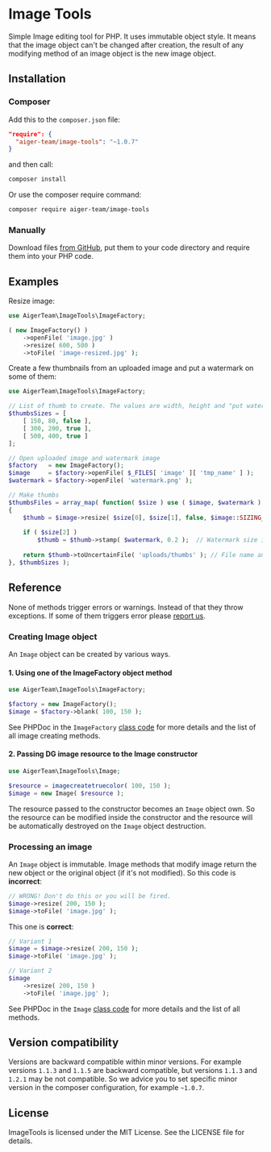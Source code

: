# Image Tools

Simple Image editing tool for PHP. It uses immutable object style. It means that the image object can't be changed after 
creation, the result of any modifying method of an image object is the new image object.


## Installation

### Composer

Add this to the `composer.json` file:

```json
"require": {
  "aiger-team/image-tools": "~1.0.7"
}
```

and then call:

```sh
composer install
```

Or use the composer require command:

```sh
composer require aiger-team/image-tools
```

### Manually

Download files [from GitHub](https://github.com/AigerTeam/ImageTools/archive/master.zip), put them to your code directory
and require them into your PHP code.


## Examples

Resize image:

```php
use AigerTeam\ImageTools\ImageFactory;

( new ImageFactory() )
	->openFile( 'image.jpg' )
	->resize( 600, 500 )
	->toFile( 'image-resized.jpg' );
```

Create a few thumbnails from an uploaded image and put a watermark on some of them:

```php
use AigerTeam\ImageTools\ImageFactory;

// List of thumb to create. The values are width, height and "put watermark?".
$thumbsSizes = [
	[ 150, 80, false ],
	[ 300, 200, true ],
	[ 500, 400, true ]
];

// Open uploaded image and watermark image
$factory   = new ImageFactory();
$image     = $factory->openFile( $_FILES[ 'image' ][ 'tmp_name' ] );
$watermark = $factory->openFile( 'watermark.png' );

// Make thumbs
$thumbsFiles = array_map( function( $size ) use ( $image, $watermark )
{
	$thumb = $image->resize( $size[0], $size[1], false, $image::SIZING_COVER );	// Original $image is not modified so thumbs may be created in any order
	
	if ( $size[2] )
		$thumb = $thumb->stamp( $watermark, 0.2 );	// Watermark size is relative, not pixel
		
	return $thumb->toUncertainFile( 'uploads/thumbs' );	// File name and format is set automatically
}, $thumbSizes );
```


## Reference

None of methods trigger errors or warnings. Instead of that they throw exceptions. If some of them triggers error please
[report us](https://github.com/AigerTeam/ImageTools/issues/new).

### Creating Image object

An `Image` object can be created by various ways.

#### 1. Using one of the ImageFactory object method

```php
use AigerTeam\ImageTools\ImageFactory;

$factory = new ImageFactory();
$image = $factory->blank( 100, 150 );
```

See PHPDoc in the `ImageFactory` [class code](https://github.com/AigerTeam/ImageTools/blob/master/src/ImageFactory.php) 
for more details and the list of all image creating methods.

#### 2. Passing DG image resource to the Image constructor

```php
use AigerTeam\ImageTools\Image;

$resource = imagecreatetruecolor( 100, 150 );
$image = new Image( $resource );
```

The resource passed to the constructor becomes an `Image` object own. So the resource can be modified inside the 
constructor and the resource will be automatically destroyed on the `Image` object destruction.

### Processing an image

An `Image` object is immutable. Image methods that modify image return the new object or the original object (if it's
not modified). So this code is **incorrect**:

```php
// WRONG! Don't do this or you will be fired.
$image->resize( 200, 150 );
$image->toFile( 'image.jpg' );
```

This one is **correct**:

```php
// Variant 1
$image = $image->resize( 200, 150 );
$image->toFile( 'image.jpg' );

// Variant 2
$image
	->resize( 200, 150 )
	->toFile( 'image.jpg' );
```

See PHPDoc in the `Image` [class code](https://github.com/AigerTeam/ImageTools/blob/master/src/Image.php) for more 
details and the list of all methods.


## Version compatibility

Versions are backward compatible within minor versions. For example versions `1.1.3` and `1.1.5` are backward compatible,
but versions `1.1.3` and `1.2.1` may be not compatible. So we advice you to set specific minor version in the composer 
configuration, for example `~1.0.7`.


## License

ImageTools is licensed under the MIT License. See the LICENSE file for details.
